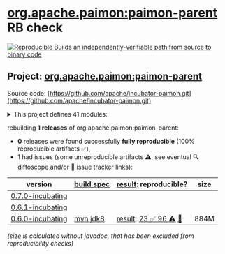 [org.apache.paimon:paimon-parent](https://central.sonatype.com/artifact/org.apache.paimon/paimon-parent/versions) RB check
=======

[![Reproducible Builds](https://reproducible-builds.org/images/logos/rb.svg) an independently-verifiable path from source to binary code](https://reproducible-builds.org/)

## Project: [org.apache.paimon:paimon-parent](https://central.sonatype.com/artifact/org.apache.paimon/paimon-parent/versions)

Source code: [https://github.com/apache/incubator-paimon.git](https://github.com/apache/incubator-paimon.git)

<details><summary>This project defines 41 modules:</summary>

* [org.apache.paimon:paimon-benchmark](https://central.sonatype.com/artifact/org.apache.paimon/paimon-benchmark/0.6.0-incubating)
* [org.apache.paimon:paimon-bundle](https://central.sonatype.com/artifact/org.apache.paimon/paimon-bundle/0.6.0-incubating)
* [org.apache.paimon:paimon-ci-tools](https://central.sonatype.com/artifact/org.apache.paimon/paimon-ci-tools/0.6.0-incubating)
* [org.apache.paimon:paimon-codegen](https://central.sonatype.com/artifact/org.apache.paimon/paimon-codegen/0.6.0-incubating)
* [org.apache.paimon:paimon-codegen-loader](https://central.sonatype.com/artifact/org.apache.paimon/paimon-codegen-loader/0.6.0-incubating)
* [org.apache.paimon:paimon-common](https://central.sonatype.com/artifact/org.apache.paimon/paimon-common/0.6.0-incubating)
* [org.apache.paimon:paimon-core](https://central.sonatype.com/artifact/org.apache.paimon/paimon-core/0.6.0-incubating)
* [org.apache.paimon:paimon-filesystems](https://central.sonatype.com/artifact/org.apache.paimon/paimon-filesystems/0.6.0-incubating)
* [org.apache.paimon:paimon-flink](https://central.sonatype.com/artifact/org.apache.paimon/paimon-flink/0.6.0-incubating)
* [org.apache.paimon:paimon-flink-1.14](https://central.sonatype.com/artifact/org.apache.paimon/paimon-flink-1.14/0.6.0-incubating)
* [org.apache.paimon:paimon-flink-1.15](https://central.sonatype.com/artifact/org.apache.paimon/paimon-flink-1.15/0.6.0-incubating)
* [org.apache.paimon:paimon-flink-1.16](https://central.sonatype.com/artifact/org.apache.paimon/paimon-flink-1.16/0.6.0-incubating)
* [org.apache.paimon:paimon-flink-1.17](https://central.sonatype.com/artifact/org.apache.paimon/paimon-flink-1.17/0.6.0-incubating)
* [org.apache.paimon:paimon-flink-1.18](https://central.sonatype.com/artifact/org.apache.paimon/paimon-flink-1.18/0.6.0-incubating)
* [org.apache.paimon:paimon-flink-action](https://central.sonatype.com/artifact/org.apache.paimon/paimon-flink-action/0.6.0-incubating)
* [org.apache.paimon:paimon-flink-cdc](https://central.sonatype.com/artifact/org.apache.paimon/paimon-flink-cdc/0.6.0-incubating)
* [org.apache.paimon:paimon-flink-common](https://central.sonatype.com/artifact/org.apache.paimon/paimon-flink-common/0.6.0-incubating)
* [org.apache.paimon:paimon-format](https://central.sonatype.com/artifact/org.apache.paimon/paimon-format/0.6.0-incubating)
* [org.apache.paimon:paimon-hive](https://central.sonatype.com/artifact/org.apache.paimon/paimon-hive/0.6.0-incubating)
* [org.apache.paimon:paimon-hive-catalog](https://central.sonatype.com/artifact/org.apache.paimon/paimon-hive-catalog/0.6.0-incubating)
* [org.apache.paimon:paimon-hive-common](https://central.sonatype.com/artifact/org.apache.paimon/paimon-hive-common/0.6.0-incubating)
* [org.apache.paimon:paimon-hive-connector-2.1](https://central.sonatype.com/artifact/org.apache.paimon/paimon-hive-connector-2.1/0.6.0-incubating)
* [org.apache.paimon:paimon-hive-connector-2.1-cdh-6.3](https://central.sonatype.com/artifact/org.apache.paimon/paimon-hive-connector-2.1-cdh-6.3/0.6.0-incubating)
* [org.apache.paimon:paimon-hive-connector-2.2](https://central.sonatype.com/artifact/org.apache.paimon/paimon-hive-connector-2.2/0.6.0-incubating)
* [org.apache.paimon:paimon-hive-connector-2.3](https://central.sonatype.com/artifact/org.apache.paimon/paimon-hive-connector-2.3/0.6.0-incubating)
* [org.apache.paimon:paimon-hive-connector-3.1](https://central.sonatype.com/artifact/org.apache.paimon/paimon-hive-connector-3.1/0.6.0-incubating)
* [org.apache.paimon:paimon-hive-connector-common](https://central.sonatype.com/artifact/org.apache.paimon/paimon-hive-connector-common/0.6.0-incubating)
* [org.apache.paimon:paimon-oss](https://central.sonatype.com/artifact/org.apache.paimon/paimon-oss/0.6.0-incubating)
* [org.apache.paimon:paimon-oss-impl](https://central.sonatype.com/artifact/org.apache.paimon/paimon-oss-impl/0.6.0-incubating)
* [org.apache.paimon:paimon-parent](https://central.sonatype.com/artifact/org.apache.paimon/paimon-parent/0.6.0-incubating)
* [org.apache.paimon:paimon-s3](https://central.sonatype.com/artifact/org.apache.paimon/paimon-s3/0.6.0-incubating)
* [org.apache.paimon:paimon-s3-impl](https://central.sonatype.com/artifact/org.apache.paimon/paimon-s3-impl/0.6.0-incubating)
* [org.apache.paimon:paimon-spark](https://central.sonatype.com/artifact/org.apache.paimon/paimon-spark/0.6.0-incubating)
* [org.apache.paimon:paimon-spark-2](https://central.sonatype.com/artifact/org.apache.paimon/paimon-spark-2/0.6.0-incubating)
* [org.apache.paimon:paimon-spark-3.1](https://central.sonatype.com/artifact/org.apache.paimon/paimon-spark-3.1/0.6.0-incubating)
* [org.apache.paimon:paimon-spark-3.2](https://central.sonatype.com/artifact/org.apache.paimon/paimon-spark-3.2/0.6.0-incubating)
* [org.apache.paimon:paimon-spark-3.3](https://central.sonatype.com/artifact/org.apache.paimon/paimon-spark-3.3/0.6.0-incubating)
* [org.apache.paimon:paimon-spark-3.4](https://central.sonatype.com/artifact/org.apache.paimon/paimon-spark-3.4/0.6.0-incubating)
* [org.apache.paimon:paimon-spark-3.5](https://central.sonatype.com/artifact/org.apache.paimon/paimon-spark-3.5/0.6.0-incubating)
* [org.apache.paimon:paimon-spark-common](https://central.sonatype.com/artifact/org.apache.paimon/paimon-spark-common/0.6.0-incubating)
* [org.apache.paimon:paimon-test-utils](https://central.sonatype.com/artifact/org.apache.paimon/paimon-test-utils/0.6.0-incubating)
</details>

rebuilding **1 releases** of org.apache.paimon:paimon-parent:
- **0** releases were found successfully **fully reproducible** (100% reproducible artifacts :white_check_mark:),
- 1 had issues (some unreproducible artifacts :warning:, see eventual :mag: diffoscope and/or :memo: issue tracker links):

| version | [build spec](/BUILDSPEC.md) | [result](https://reproducible-builds.org/docs/jvm/): reproducible? | size |
| -- | --------- | ------ | -- |
| [0.7.0-incubating](https://central.sonatype.com/artifact/org.apache.paimon/paimon-parent/0.7.0-incubating/pom) | | | |
| [0.6.1-incubating](https://central.sonatype.com/artifact/org.apache.paimon/paimon-parent/0.6.1-incubating/pom) | | | |
| [0.6.0-incubating](https://central.sonatype.com/artifact/org.apache.paimon/paimon-parent/0.6.0-incubating/pom) | [mvn jdk8](paimon-parent-0.6.0-incubating.buildspec) | [result](paimon-parent-0.6.0-incubating.buildinfo): [23 :white_check_mark:  96 :warning:](paimon-parent-0.6.0-incubating.buildcompare) [:memo:](https://github.com/apache/incubator-paimon/pull/2519) | 884M |

<i>(size is calculated without javadoc, that has been excluded from reproducibility checks)</i>
